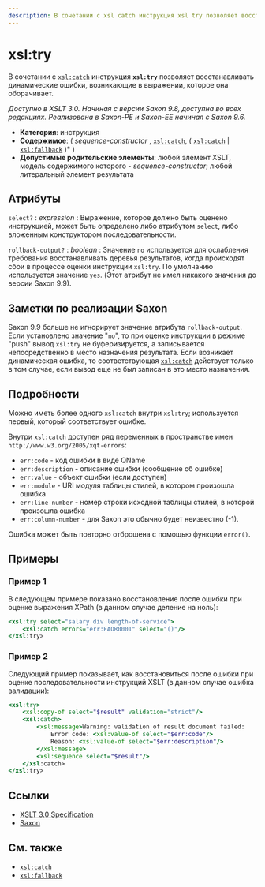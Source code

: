 ```yaml
---
description: В сочетании с xsl catch инструкция xsl try позволяет восстанавливать динамические ошибки, возникающие в выражении, которое она оборачивает.
---
```


# xsl:try

В сочетании с [`xsl:catch`](xsl-catch.md) инструкция **`xsl:try`** позволяет восстанавливать динамические ошибки, возникающие в выражении, которое она оборачивает.

_Доступно в XSLT 3.0. Начиная с версии Saxon 9.8, доступна во всех редакциях. Реализована в Saxon-PE и Saxon-EE начиная с Saxon 9.6._

-   **Категория**: инструкция
-   **Содержимое**: ( _sequence-constructor_ , [`xsl:catch`](xsl-catch.md), ( [`xsl:catch`](xsl-catch.md) | [`xsl:fallback`](xsl-fallback.md) )\* )
-   **Допустимые родительские элементы**: любой элемент XSLT, модель содержимого которого - _sequence-constructor_; любой литеральный элемент результата

## Атрибуты

`select?`
: _expression_
: Выражение, которое должно быть оценено инструкцией, может быть определено либо атрибутом `select`, либо вложенным конструктором последовательности.

`rollback-output?`
: _boolean_
: Значение `no` используется для ослабления требования восстанавливать деревья результатов, когда происходят сбои в процессе оценки инструкции `xsl:try`. По умолчанию используется значение `yes`. (Этот атрибут не имел никакого значения до версии Saxon 9.9).

## Заметки по реализации Saxon

Saxon 9.9 больше не игнорирует значение атрибута `rollback-output`. Если установлено значение "`no`", то при оценке инструкции в режиме "push" вывод `xsl:try` не буферизируется, а записывается непосредственно в место назначения результата. Если возникает динамическая ошибка, то соответствующая [`xsl:catch`](xsl-catch.md) действует только в том случае, если вывод еще не был записан в это место назначения.

## Подробности

Можно иметь более одного `xsl:catch` внутри `xsl:try`; используется первый, который соответствует ошибке.

Внутри `xsl:catch` доступен ряд переменных в пространстве имен `http://www.w3.org/2005/xqt-errors`:

-   `err:code` - код ошибки в виде QName
-   `err:description` - описание ошибки (сообщение об ошибке)
-   `err:value` - объект ошибки (если доступен)
-   `err:module` - URI модуля таблицы стилей, в котором произошла ошибка
-   `err:line-number` - номер строки исходной таблицы стилей, в которой произошла ошибка
-   `err:column-number` - для Saxon это обычно будет неизвестно (-1).

Ошибка может быть повторно отброшена с помощью функции `error()`.

## Примеры

### Пример 1

В следующем примере показано восстановление после ошибки при оценке выражения XPath (в данном случае деление на ноль):

```xslt
<xsl:try select="salary div length-of-service">
    <xsl:catch errors="err:FAOR0001" select="()"/>
</xsl:try>
```

### Пример 2

Следующий пример показывает, как восстановиться после ошибки при оценке последовательности инструкций XSLT (в данном случае ошибка валидации):

```xslt
<xsl:try>
    <xsl:copy-of select="$result" validation="strict"/>
    <xsl:catch>
        <xsl:message>Warning: validation of result document failed:
            Error code: <xsl:value-of select="$err:code"/>
            Reason: <xsl:value-of select="$err:description"/>
        </xsl:message>
        <xsl:sequence select="$result"/>
    </xsl:catch>
</xsl:try>
```

## Ссылки

-   [XSLT 3.0 Specification](http://www.w3.org/TR/xslt-30/#element-try)
-   [Saxon](https://www.saxonica.com/html/documentation/xsl-elements/try.html)

## См. также

-   [`xsl:catch`](xsl-catch.md)
-   [`xsl:fallback`](xsl-fallback.md)
